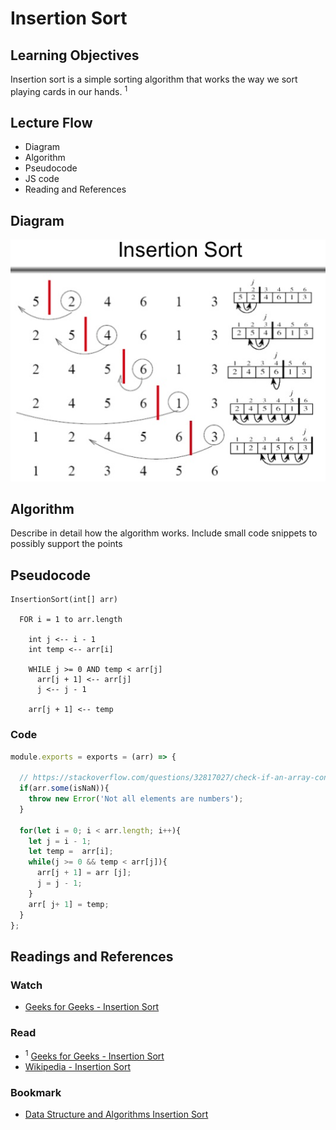 # Insertion Sort
## Learning Objectives
Insertion sort is a simple sorting algorithm that works the way we sort playing cards in our hands. <sup>1</sup>

## Lecture Flow
* Diagram
* Algorithm
* Pseudocode
* JS code
* Reading and References

## Diagram
![](./assets/insertionSort.png)

## Algorithm
Describe in detail how the algorithm works. Include small code snippets to possibly support the points

## Pseudocode
```
InsertionSort(int[] arr)

  FOR i = 1 to arr.length
  
    int j <-- i - 1
    int temp <-- arr[i]
    
    WHILE j >= 0 AND temp < arr[j]
      arr[j + 1] <-- arr[j]
      j <-- j - 1
      
    arr[j + 1] <-- temp
```

### Code
```Javascript
module.exports = exports = (arr) => {

  // https://stackoverflow.com/questions/32817027/check-if-an-array-contains-only-numeric-values
  if(arr.some(isNaN)){
    throw new Error('Not all elements are numbers');
  }

  for(let i = 0; i < arr.length; i++){
    let j = i - 1;
    let temp =  arr[i];
    while(j >= 0 && temp < arr[j]){
      arr[j + 1] = arr [j];
      j = j - 1;
    }
    arr[ j+ 1] = temp;
  }
};
```

## Readings and References

### Watch
* [Geeks for Geeks - Insertion Sort](https://www.youtube.com/watch?v=OGzPmgsI-pQ)

### Read
  * <sup>1</sup> [Geeks for Geeks - Insertion Sort](https://www.geeksforgeeks.org/insertion-sort/)
  * [Wikipedia - Insertion Sort](https://en.wikipedia.org/wiki/Insertion_sort) 

### Bookmark
* [Data Structure and Algorithms Insertion Sort](https://www.tutorialspoint.com/data_structures_algorithms/insertion_sort_algorithm.htm)

